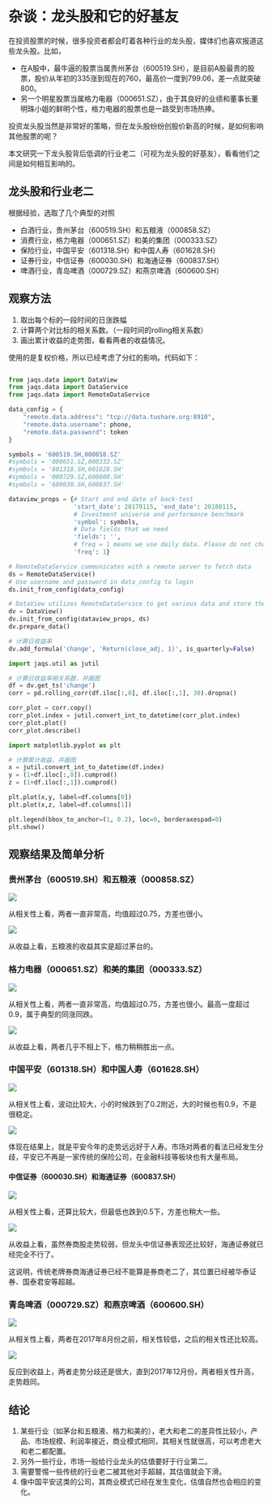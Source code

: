 # 杂谈：龙头股和它的好基友

在投资股票的时候，很多投资者都会盯着各种行业的龙头股，媒体们也喜欢报道这些龙头股。比如，

+ 在A股中，最牛逼的股票当属贵州茅台（600519.SH），是目前A股最贵的股票，股价从年初的335涨到现在的760，最高价一度到799.06，差一点就突破800。
+ 另一个明星股票当属格力电器（000651.SZ），由于其良好的业绩和董事长董明珠小姐的鲜明个性，格力电器的股票也是一路受到市场热捧。

投资龙头股当然是非常好的策略，但在龙头股纷纷创股价新高的时候，是如何影响其他股票的呢？

本文研究一下龙头股背后低调的行业老二（可视为龙头股的好基友），看看他们之间是如何相互影响的。

## 龙头股和行业老二

根据经验，选取了几个典型的对照

+ 白酒行业，贵州茅台（600519.SH）和五粮液（000858.SZ）
+ 消费行业，格力电器（000651.SZ）和美的集团（000333.SZ）
+ 保险行业，中国平安（601318.SH）和中国人寿（601628.SH）
+ 证券行业，中信证券（600030.SH）和海通证券（600837.SH）
+ 啤酒行业，青岛啤酒（000729.SZ）和燕京啤酒（600600.SH）

## 观察方法

1. 取出每个标的一段时间的日涨跌幅
2. 计算两个对比标的相关系数。（一段时间的rolling相关系数）
3. 画出累计收益的走势图，看看两者的收益情况。

使用的是复权价格，所以已经考虑了分红的影响。代码如下：

```python

from jaqs.data import DataView
from jaqs.data import DataService
from jaqs.data import RemoteDataService

data_config = {
    "remote.data.address": "tcp://data.tushare.org:8910",
    "remote.data.username": phone,
    "remote.data.password": token
}

symbols = '600519.SH,000858.SZ'
#symbols = '000651.SZ,000333.SZ'
#symbols = '601318.SH,601628.SH'
#symbols = '000729.SZ,600600.SH'
#symbols = '600030.SH,600837.SH'

dataview_props = {# Start and end date of back-test
                  'start_date': 20170115, 'end_date': 20180115,
                  # Investment universe and performance benchmark
                  'symbol': symbols,
                  # Data fields that we need
                  'fields': '',
                  # freq = 1 means we use daily data. Please do not change this.
                  'freq': 1}

# RemoteDataService communicates with a remote server to fetch data
ds = RemoteDataService()
# Use username and password in data_config to login
ds.init_from_config(data_config)

# DataView utilizes RemoteDataService to get various data and store them
dv = DataView()
dv.init_from_config(dataview_props, ds)
dv.prepare_data()

# 计算日收益率
dv.add_formula('change', 'Return(close_adj, 1)', is_quarterly=False)

import jaqs.util as jutil

# 计算日收益率相关系数，并画图
df = dv.get_ts('change')
corr = pd.rolling_corr(df.iloc[:,0], df.iloc[:,1], 30).dropna()

corr_plot = corr.copy()
corr_plot.index = jutil.convert_int_to_datetime(corr_plot.index)
corr_plot.plot()
corr_plot.describe()

import matplotlib.pyplot as plt

# 计算累计收益，并画图
x = jutil.convert_int_to_datetime(df.index)
y = (1+df.iloc[:,0]).cumprod()
z = (1+df.iloc[:,1]).cumprod()

plt.plot(x,y, label=df.columns[0])
plt.plot(x,z, label=df.columns[1])

plt.legend(bbox_to_anchor=(1, 0.2), loc=0, borderaxespad=0)  
plt.show()
```

## 观察结果及简单分析

### 贵州茅台（600519.SH）和五粮液（000858.SZ）

![](https://github.com/PKUJohnson/LearnJaqsByExample/blob/master/image/cor_mt_wly.png)

从相关性上看，两者一直非常高，均值超过0.75，方差也很小。

![](https://github.com/PKUJohnson/LearnJaqsByExample/blob/master/image/ret_mt_wly.png)

从收益上看，五粮液的收益其实是超过茅台的。

### 格力电器（000651.SZ）和美的集团（000333.SZ）

![](https://github.com/PKUJohnson/LearnJaqsByExample/blob/master/image/cor_gl_md.png)

从相关性上看，两者一直非常高，均值超过0.75，方差也很小。最高一度超过0.9，属于典型的同涨同跌。

![](https://github.com/PKUJohnson/LearnJaqsByExample/blob/master/image/ret_gl_md.png)

从收益上看，两者几乎不相上下，格力稍稍胜出一点。

### 中国平安（601318.SH）和中国人寿（601628.SH）

![](https://github.com/PKUJohnson/LearnJaqsByExample/blob/master/image/cor_pa_rs.png)

从相关性上看，波动比较大，小的时候跌到了0.2附近，大的时候也有0.9，不是很稳定。

![](https://github.com/PKUJohnson/LearnJaqsByExample/blob/master/image/ret_pa_rs.png)

体现在结果上，就是平安今年的走势远远好于人寿。市场对两者的看法已经发生分歧，平安已不再是一家传统的保险公司，在金融科技等板块也有大量布局。

#### 中信证券（600030.SH）和海通证券（600837.SH）

![](https://github.com/PKUJohnson/LearnJaqsByExample/blob/master/image/cor_zx_ht.png)

从相关性上看，还算比较大，但最低也跌到0.5下，方差也稍大一些。

![](https://github.com/PKUJohnson/LearnJaqsByExample/blob/master/image/ret_zx_ht.png)

从收益上看，虽然券商股走势较弱，但龙头中信证券表现还比较好，海通证券就已经完全不行了。

这说明，传统老牌券商海通证券已经不能算是券商老二了，其位置已经被华泰证券、国泰君安等超越。

### 青岛啤酒（000729.SZ）和燕京啤酒（600600.SH）

![](https://github.com/PKUJohnson/LearnJaqsByExample/blob/master/image/cor_qd_yj.png)

从相关性上看，两者在2017年8月份之前，相关性较低，之后的相关性还比较高。

![](https://github.com/PKUJohnson/LearnJaqsByExample/blob/master/image/ret_qd_yj.png)

反应到收益上，两者走势分歧还是很大，直到2017年12月份，两者相关性升高，走势趋同。

## 结论

1. 某些行业（如茅台和五粮液、格力和美的），老大和老二的差异性比较小，产品、市场规模、利润率接近，商业模式相同，其相关性就很高，可以考虑老大和老二都配置。
2. 另外一些行业，市场一般给行业龙头的估值要好于行业第二。
3. 需要警惕一些传统的行业老二被其他对手超越，其估值就会下滑。
4. 像中国平安这类的公司，其商业模式已经在发生变化，估值自然也会相应的变化。


